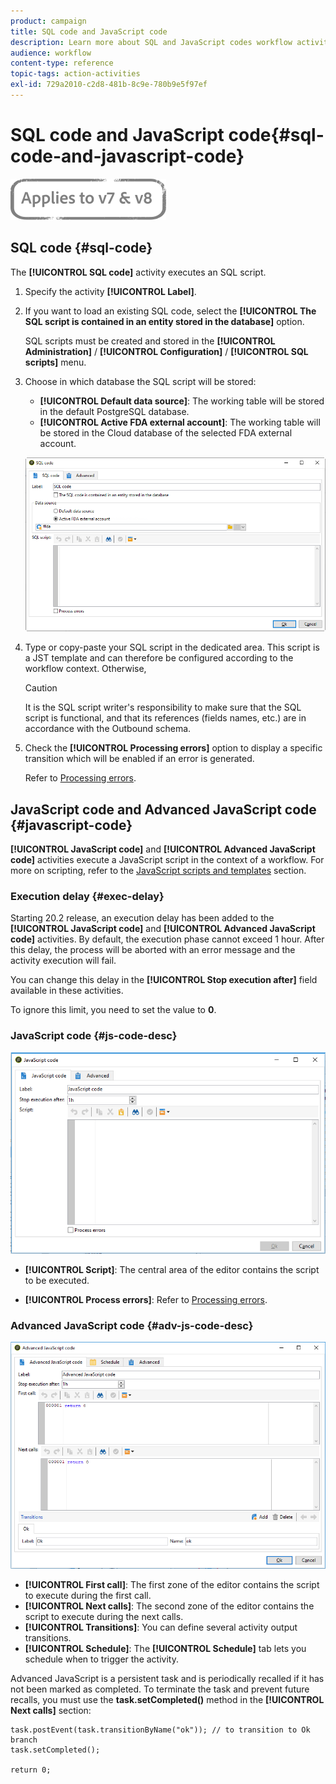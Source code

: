 ```yaml
---
product: campaign
title: SQL code and JavaScript code
description: Learn more about SQL and JavaScript codes workflow activities
audience: workflow
content-type: reference
topic-tags: action-activities
exl-id: 729a2010-c2d8-481b-8c9e-780b9e5f97ef
---
```

# SQL code and JavaScript code{#sql-code-and-javascript-code}

![](../../assets/common.svg)

## SQL code {#sql-code}

The **[!UICONTROL SQL code]** activity executes an SQL script.

1. Specify the activity **[!UICONTROL Label]**.

1. If you want to load an existing SQL code, select the **[!UICONTROL The SQL script is contained in an entity stored in the database]** option. 

    SQL scripts must be created and stored in the **[!UICONTROL Administration]** / **[!UICONTROL Configuration]** / **[!UICONTROL SQL scripts]** menu.

1. Choose in which database the SQL script will be stored:

    * **[!UICONTROL Default data source]**: The working table will be stored in the default PostgreSQL database.
    * **[!UICONTROL Active FDA external account]**: The working table will be stored in the Cloud database of the selected FDA external account.

    ![](assets/sql_code.png)

1. Type or copy-paste your SQL script in the dedicated area. This script is a JST template and can therefore be configured according to the workflow context.
   Otherwise, 

   >[!CAUTION]
   >
   >It is the SQL script writer's responsibility to make sure that the SQL script is functional, and that its references (fields names, etc.) are in accordance with the Outbound schema.

1. Check the **[!UICONTROL Processing errors]** option to display a specific transition which will be enabled if an error is generated.
  
    Refer to [Processing errors](../../workflow/using/monitoring-workflow-execution.md#processing-errors).

## JavaScript code and Advanced JavaScript code {#javascript-code}

**[!UICONTROL JavaScript code]** and **[!UICONTROL Advanced JavaScript code]** activities execute a JavaScript script in the context of a workflow. For more on scripting, refer to the [JavaScript scripts and templates](javascript-scripts-and-templates.md) section.

### Execution delay {#exec-delay}

Starting 20.2 release, an execution delay has been added to the **[!UICONTROL JavaScript code]** and **[!UICONTROL Advanced JavaScript code]** activities. By default, the execution phase cannot exceed 1 hour. After this delay, the process will be aborted with an error message and the activity execution will fail.

You can change this delay in the **[!UICONTROL Stop execution after]** field available in these activities.

To ignore this limit, you need to set the value to **0**.

### JavaScript code {#js-code-desc}

![](assets/javascript_code.png)

* **[!UICONTROL Script]**: The central area of the editor contains the script to be executed.

* **[!UICONTROL Process errors]**: Refer to [Processing errors](monitoring-workflow-execution.md#processing-errors).

### Advanced JavaScript code {#adv-js-code-desc}

![](assets/advanced_javascript_code.png)

* **[!UICONTROL First call]**: The first zone of the editor contains the script to execute during the first call.
* **[!UICONTROL Next calls]**: The second zone of the editor contains the script to execute during the next calls.
* **[!UICONTROL Transitions]**: You can define several activity output transitions.
* **[!UICONTROL Schedule]**: The **[!UICONTROL Schedule]** tab lets you schedule when to trigger the activity.

Advanced JavaScript is a persistent task and is periodically recalled if it has not been marked as completed. To terminate the task and prevent future recalls, you must use the **task.setCompleted()** method in the **[!UICONTROL Next calls]** section:

```
task.postEvent(task.transitionByName("ok")); // to transition to Ok branch
task.setCompleted();

return 0;
```

